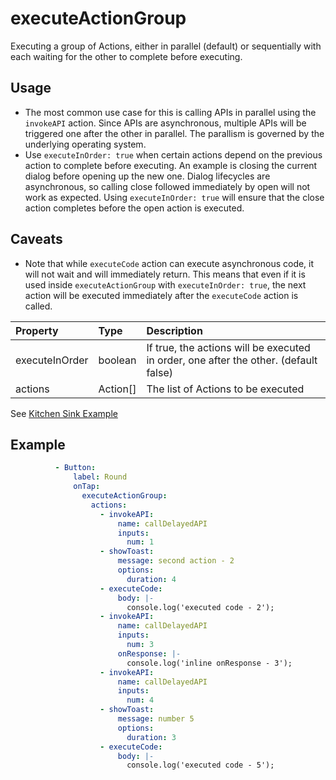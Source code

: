 # executeActionGroup
Executing a group of Actions, either in parallel (default) or sequentially with each waiting for the other to complete before executing.

## Usage
- The most common use case for this is calling APIs in parallel using the `invokeAPI` action. Since APIs are asynchronous, multiple APIs will be triggered one after the other in parallel. The parallism is governed by the underlying operating system.
- Use `executeInOrder: true` when certain actions depend on the previous action to complete before executing. An example is closing the current dialog before opening up the new one. Dialog lifecycles are asynchronous, so calling close followed immediately by open will not work as expected. Using `executeInOrder: true` will ensure that the close action completes before the open action is executed.

## Caveats
- Note that while `executeCode` action can execute asynchronous code, it will not wait and will immediately return. This means that even if it is used inside `executeActionGroup` with `executeInOrder: true`, the next action will be executed immediately after the `executeCode` action is called. 

| Property       | Type     | Description                                                                          |
|:---------------|:---------|:-------------------------------------------------------------------------------------|
| executeInOrder | boolean  | If true, the actions will be executed in order, one after the other. (default false) |
| actions        | Action[] | The list of Actions to be executed                                                   |


See [Kitchen Sink Example](https://studio.ensembleui.com/app/e24402cb-75e2-404c-866c-29e6c3dd7992/screen/VJQun4rJ91mATTBopsNy#)

## Example
```yaml
          - Button:
              label: Round
              onTap:
                executeActionGroup:
                  actions:
                    - invokeAPI:
                        name: callDelayedAPI
                        inputs:
                          num: 1
                    - showToast:
                        message: second action - 2
                        options:
                          duration: 4
                    - executeCode:
                        body: |- 
                          console.log('executed code - 2');
                    - invokeAPI:
                        name: callDelayedAPI
                        inputs:
                          num: 3
                        onResponse: |-
                          console.log('inline onResponse - 3');
                    - invokeAPI:
                        name: callDelayedAPI
                        inputs:
                          num: 4
                    - showToast:
                        message: number 5
                        options:
                          duration: 3
                    - executeCode:
                        body: |- 
                          console.log('executed code - 5');
```
